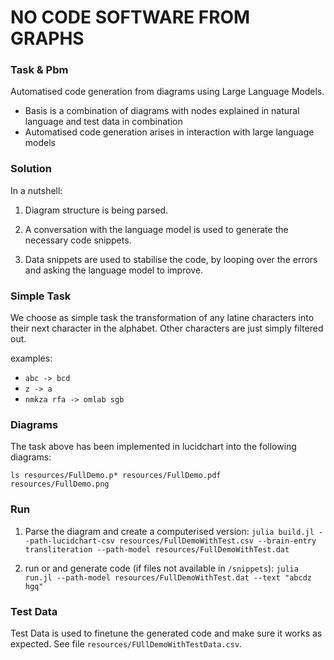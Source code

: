 # NO CODE SOFTWARE FROM GRAPHS


### Task & Pbm
Automatised code generation from diagrams using Large Language Models.

* Basis is a combination of diagrams with nodes explained in natural language and test data in combination
* Automatised code generation arises in interaction with large language models
 

### Solution
In a nutshell:

1. Diagram structure is being parsed.

2. A conversation with the language model is used to generate the necessary code snippets.

3. Data snippets are used to stabilise the code, by looping over the errors and asking the language model to improve.

### Simple Task

We choose as simple task the transformation of any latine characters into their next character in the alphabet.
Other characters are just simply filtered out. 

examples:
* `abc -> bcd`
* `z -> a`
* `nmkza rfa -> omlab sgb`
  

### Diagrams

The task above has been implemented in lucidchart into the following diagrams:

`ls resources/FullDemo.p*
resources/FullDemo.pdf  resources/FullDemo.png`

### Run

1. Parse the diagram and create a computerised version:
`julia build.jl --path-lucidchart-csv resources/FullDemoWithTest.csv --brain-entry transliteration --path-model resources/FullDemoWithTest.dat`

2. run or and generate code (if files not available in `/snippets`):
`julia run.jl --path-model resources/FullDemoWithTest.dat --text "abcdz hgq"`

### Test Data

Test Data is used to finetune the generated code and make sure it works as expected. 
See file `resources/FUllDemoWithTestData.csv`.
